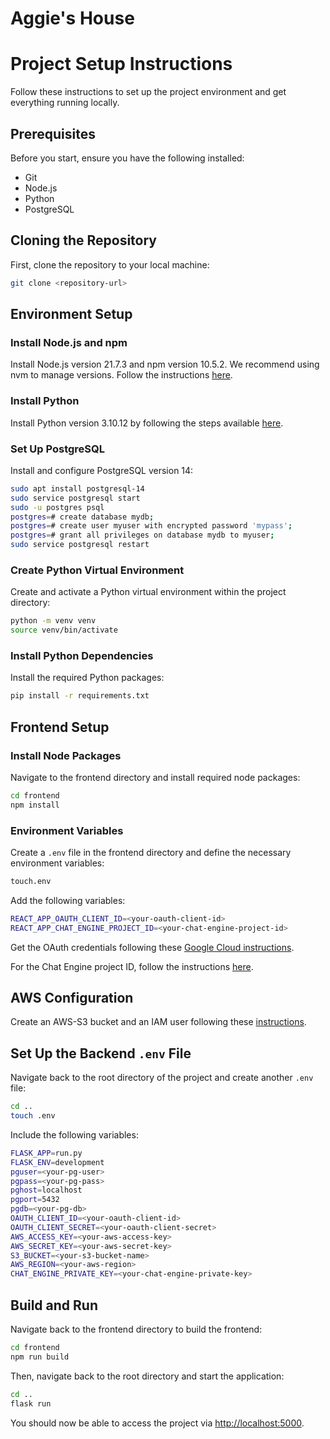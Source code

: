 # Aggie's House
# Project Setup Instructions

Follow these instructions to set up the project environment and get everything running locally.

## Prerequisites

Before you start, ensure you have the following installed:
- Git
- Node.js
- Python
- PostgreSQL

## Cloning the Repository

First, clone the repository to your local machine:
```bash
git clone <repository-url>
```

## Environment Setup

### Install Node.js and npm

Install Node.js version 21.7.3 and npm version 10.5.2. We recommend using nvm to manage versions. Follow the instructions [here](https://docs.npmjs.com/downloading-and-installing-node-js-and-npm).

### Install Python

Install Python version 3.10.12 by following the steps available [here](https://kinsta.com/knowledgebase/install-python/).

### Set Up PostgreSQL

Install and configure PostgreSQL version 14:
```bash
sudo apt install postgresql-14
sudo service postgresql start
sudo -u postgres psql
postgres=# create database mydb;
postgres=# create user myuser with encrypted password 'mypass';
postgres=# grant all privileges on database mydb to myuser;
sudo service postgresql restart
```

### Create Python Virtual Environment

Create and activate a Python virtual environment within the project directory:
```bash
python -m venv venv
source venv/bin/activate
```

### Install Python Dependencies

Install the required Python packages:
```bash
pip install -r requirements.txt
```

## Frontend Setup

### Install Node Packages

Navigate to the frontend directory and install required node packages:
```bash
cd frontend
npm install
```

### Environment Variables

Create a `.env` file in the frontend directory and define the necessary environment variables:
```bash
touch.env
```

Add the following variables:
```bash
REACT_APP_OAUTH_CLIENT_ID=<your-oauth-client-id>
REACT_APP_CHAT_ENGINE_PROJECT_ID=<your-chat-engine-project-id>
```


Get the OAuth credentials following these [Google Cloud instructions](https://support.google.com/cloud/answer/6158849).

For the Chat Engine project ID, follow the instructions [here](https://chatengine.io/docs/react/v1/getting_started).

## AWS Configuration

Create an AWS-S3 bucket and an IAM user following these [instructions](https://docs.aws.amazon.com/AmazonS3/latest/userguide/example-walkthroughs-managing-access-example1.html).

## Set Up the Backend `.env` File

Navigate back to the root directory of the project and create another `.env` file:
```bash
cd ..
touch .env
```


Include the following variables:
```bash
FLASK_APP=run.py
FLASK_ENV=development
pguser=<your-pg-user>
pgpass=<your-pg-pass>
pghost=localhost
pgport=5432
pgdb=<your-pg-db>
OAUTH_CLIENT_ID=<your-oauth-client-id>
OAUTH_CLIENT_SECRET=<your-oauth-client-secret>
AWS_ACCESS_KEY=<your-aws-access-key>
AWS_SECRET_KEY=<your-aws-secret-key>
S3_BUCKET=<your-s3-bucket-name>
AWS_REGION=<your-aws-region>
CHAT_ENGINE_PRIVATE_KEY=<your-chat-engine-private-key>
```


## Build and Run

Navigate back to the frontend directory to build the frontend:
```bash
cd frontend
npm run build
```

Then, navigate back to the root directory and start the application:
```bash
cd ..
flask run
```

You should now be able to access the project via [http://localhost:5000](http://localhost:5000).




















